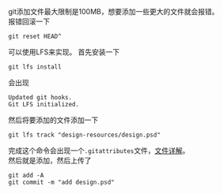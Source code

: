 git添加文件最大限制是100MB，想要添加一些更大的文件就会报错。   
报错回滚一下
```
git reset HEAD^
```     
可以使用LFS来实现。
首先安装一下
```
git lfs install
```
会出现
```
Updated git hooks.
Git LFS initialized.
```
然后将要添加的文件添加一下
```
git lfs track "design-resources/design.psd"
```
完成这个命令会出现一个`.gitattributes`文件，[文件详解](https://blog.csdn.net/taiyangdao/article/details/78484623)。     
然后就是添加，然后上传了
```
git add -A
git commit -m "add design.psd"
```
